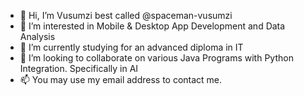 - 👋 Hi, I’m Vusumzi best called @spaceman-vusumzi
- 👀 I’m interested in Mobile & Desktop App Development and Data Analysis
- 🌱 I’m currently studying for an advanced diploma in IT
- 💞️ I’m looking to collaborate on various Java Programs with Python Integration. Specifically in AI
- 📫 You may use my email address to contact me.

<!---
spaceman-vusumzi/spaceman-vusumzi is a ✨ special ✨ repository because its `README.md` (this file) appears on your GitHub profile.
You can click the Preview link to take a look at your changes.
--->
